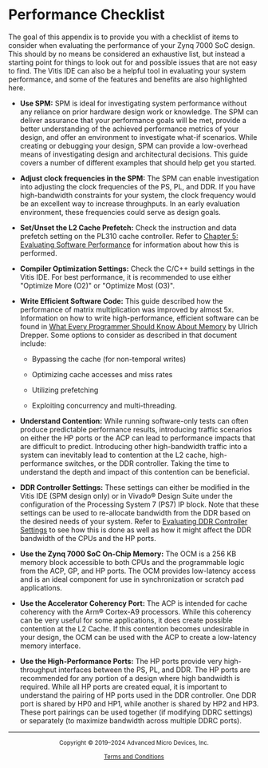 # Performance Checklist

The goal of this appendix is to provide you with a checklist of items to consider when evaluating the performance of your Zynq 7000 SoC design. This should by no means be considered an exhaustive list, but instead a starting point for things to look out for and possible issues that are not easy to find. The Vitis IDE can also be a helpful tool in evaluating your system performance, and some of the  features and benefits are also highlighted here.

- **Use SPM:** SPM is ideal for investigating system performance
     without any reliance on prior hardware design work or knowledge.
     The SPM can deliver assurance that your performance goals will be
     met, provide a better understanding of the achieved performance
     metrics of your design, and offer an environment to investigate
     what-if scenarios. While creating or debugging your design, SPM
     can provide a low-overhead means of investigating design and
     architectural decisions. This guide covers a number of different
     examples that should help get you started.

- **Adjust clock frequencies in the SPM:** The SPM can enable
     investigation into adjusting the clock frequencies of the PS, PL,
     and DDR. If you have high-bandwidth constraints for your system,
     the clock frequency would be an excellent way to increase
     throughputs. In an early evaluation environment, these frequencies
     could serve as design goals.

- **Set/Unset the L2 Cache Prefetch:** Check the instruction and data
     prefetch setting on the PL310 cache controller. Refer to [Chapter
     5: Evaluating Software Performance](#chapter-5) for information
     about how this is performed.

- **Compiler Optimization Settings:** Check the C/C++ build settings
     in the Vitis IDE. For best performance, it is recommended to use
     either "Optimize More (O2)" or "Optimize Most (O3)".

- **Write Efficient Software Code:** This guide described how the
     performance of matrix multiplication was improved by almost 5x.
     Information on how to write high-performance, efficient software
     can be found in [What Every Programmer Should Know About
     Memory](http://www.cs.bgu.ac.il/%7Eos142/wiki.files/drepper-2007.pdf)
     by Ulrich Drepper. Some options to consider as described in that
     document include:

  - Bypassing the cache (for non-temporal writes)

  - Optimizing cache accesses and miss rates

  - Utilizing prefetching

  - Exploiting concurrency and multi-threading.

- **Understand Contention:** While running software-only tests can
     often produce predictable performance results, introducing traffic
     scenarios on either the HP ports or the ACP can lead to
     performance impacts that are difficult to predict. Introducing
     other high-bandwidth traffic into a system can inevitably lead to
     contention at the L2 cache, high-performance switches, or the DDR
     controller. Taking the time to understand the depth and impact of
     this contention can be beneficial.

- **DDR Controller Settings:** These settings can either be modified
     in the Vitis IDE (SPM design only) or in Vivado® Design Suite
     under the configuration of the Processing System 7 (PS7) IP block.
     Note that these settings can be used to re-allocate bandwidth from
     the DDR based on the desired needs of your system. Refer to
     [Evaluating DDR Controller Settings](../docs/7-evaluating-DDR-controller-settings.md) to see
     how this is done as well as how it might affect the DDR bandwidth
     of the CPUs and the HP ports.

- **Use the Zynq 7000 SoC On-Chip Memory:** The OCM is a 256 KB memory
     block accessible to both CPUs and the programmable logic from the
     ACP, GP, and HP ports. The OCM provides low-latency access and is
     an ideal component for use in synchronization or scratch pad
     applications.

- **Use the Accelerator Coherency Port:** The ACP is intended for
     cache coherency with the Arm® Cortex-A9 processors. While this
     coherency can be very useful for some applications, it does create
     possible contention at the L2 Cache. If this contention becomes
     undesirable in your design, the OCM can be used with the ACP to
     create a low-latency memory interface.

- **Use the High-Performance Ports:** The HP ports provide very
     high-throughput interfaces between the PS, PL, and DDR. The HP
     ports are recommended for any portion of a design where high
     bandwidth is required. While all HP ports are created equal, it is
     important to understand the pairing of HP ports used in the DDR
     controller. One DDR port is shared by HP0 and HP1, while another
     is shared by HP2 and HP3. These port pairings can be used together
     (if modifying DDRC settings) or separately (to maximize bandwidth
     across multiple DDRC ports).


<hr class="sphinxhide"></hr>

<p class="sphinxhide" align="center"><sub>Copyright © 2019–2024 Advanced Micro Devices, Inc.</sub></p>

<p class="sphinxhide" align="center"><sup><a href="https://www.amd.com/en/corporate/copyright">Terms and Conditions</a></sup></p>
